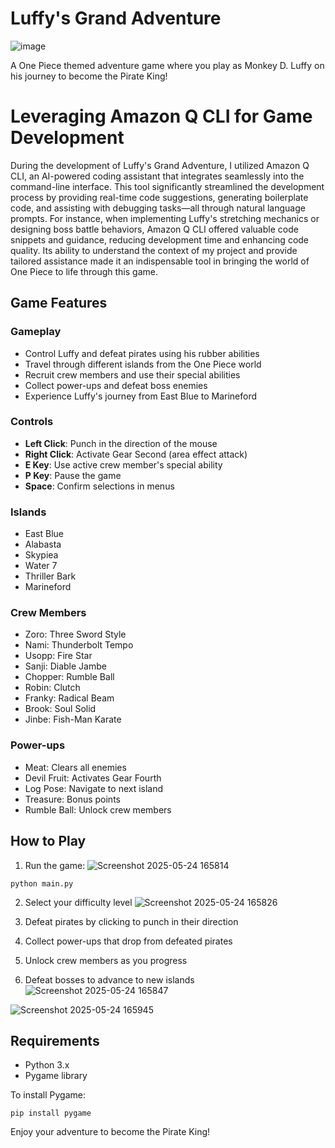 # Luffy's Grand Adventure
![image](https://github.com/user-attachments/assets/a1405ac8-2e39-4be7-9ae7-507bf37c8815)

A One Piece themed adventure game where you play as Monkey D. Luffy on his journey to become the Pirate King!

# Leveraging Amazon Q CLI for Game Development

During the development of Luffy's Grand Adventure, I utilized Amazon Q CLI, an AI-powered coding assistant that integrates seamlessly into the command-line interface. This tool significantly streamlined the development process by providing real-time code suggestions, generating boilerplate code, and assisting with debugging tasks—all through natural language prompts. For instance, when implementing Luffy's stretching mechanics or designing boss battle behaviors, Amazon Q CLI offered valuable code snippets and guidance, reducing development time and enhancing code quality. Its ability to understand the context of my project and provide tailored assistance made it an indispensable tool in bringing the world of One Piece to life through this game.

## Game Features


### Gameplay
- Control Luffy and defeat pirates using his rubber abilities
- Travel through different islands from the One Piece world
- Recruit crew members and use their special abilities
- Collect power-ups and defeat boss enemies
- Experience Luffy's journey from East Blue to Marineford

### Controls
- **Left Click**: Punch in the direction of the mouse
- **Right Click**: Activate Gear Second (area effect attack)
- **E Key**: Use active crew member's special ability
- **P Key**: Pause the game
- **Space**: Confirm selections in menus

### Islands
- East Blue
- Alabasta
- Skypiea
- Water 7
- Thriller Bark
- Marineford

### Crew Members
- Zoro: Three Sword Style
- Nami: Thunderbolt Tempo
- Usopp: Fire Star
- Sanji: Diable Jambe
- Chopper: Rumble Ball
- Robin: Clutch
- Franky: Radical Beam
- Brook: Soul Solid
- Jinbe: Fish-Man Karate

### Power-ups
- Meat: Clears all enemies
- Devil Fruit: Activates Gear Fourth
- Log Pose: Navigate to next island
- Treasure: Bonus points
- Rumble Ball: Unlock crew members

## How to Play

1. Run the game:
![Screenshot 2025-05-24 165814](https://github.com/user-attachments/assets/74c33927-30c5-4ec2-a917-c6370d47b1ea)

```
python main.py
```

2. Select your difficulty level
![Screenshot 2025-05-24 165826](https://github.com/user-attachments/assets/afaa8c92-a682-4602-87f7-91aa49f5bf5a)


3. Defeat pirates by clicking to punch in their direction
4. Collect power-ups that drop from defeated pirates
5. Unlock crew members as you progress
6. Defeat bosses to advance to new islands
![Screenshot 2025-05-24 165847](https://github.com/user-attachments/assets/3938df7c-e6a8-4213-87df-5be95775b238)



![Screenshot 2025-05-24 165945](https://github.com/user-attachments/assets/facd5f7f-b508-48bb-a41d-44297fe5cce1)

## Requirements
- Python 3.x
- Pygame library

To install Pygame:
```
pip install pygame
```

Enjoy your adventure to become the Pirate King!
